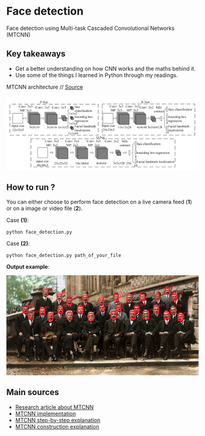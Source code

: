 # Face detection
Face detection using Multi-task Cascaded Convolutional Networks (MTCNN)

## Key takeaways
- Get a better understanding on how CNN works and the maths behind it.
- Use some of the things I learned in Python through my readings.

MTCNN architecture // [Source](https://arxiv.org/abs/1604.02878)

![MTCNN Architecture](rcs/MTCNN_architecture.png)

## How to run ?
You can either choose to perform face detection on a live camera feed (**1**) or on a image or video file (**2**).

Case **(1)**:
```
python face_detection.py
```
Case **(2)**:
```
python face_detection.py path_of_your_file
```
**Output example**:

![Scientists_20th_century_processed](rcs/examples/Scientists_20th_century_processed.png)

## Main sources
- [Research article about MTCNN](https://arxiv.org/abs/1604.02878)
- [MTCNN implementation](https://github.com/ipazc/mtcnn)
- [MTCNN step-by-step explanation](https://towardsdatascience.com/how-does-a-face-detection-program-work-using-neural-networks-17896df8e6ff)
- [MTCNN construction explanation](https://towardsdatascience.com/face-detection-neural-network-structure-257b8f6f85d1)
